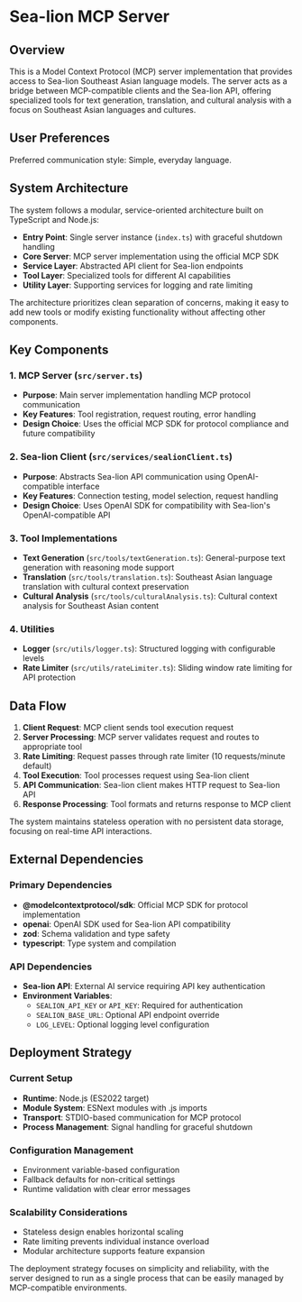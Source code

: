 # Sea-lion MCP Server

## Overview

This is a Model Context Protocol (MCP) server implementation that provides access to Sea-lion Southeast Asian language models. The server acts as a bridge between MCP-compatible clients and the Sea-lion API, offering specialized tools for text generation, translation, and cultural analysis with a focus on Southeast Asian languages and cultures.

## User Preferences

Preferred communication style: Simple, everyday language.

## System Architecture

The system follows a modular, service-oriented architecture built on TypeScript and Node.js:

- **Entry Point**: Single server instance (`index.ts`) with graceful shutdown handling
- **Core Server**: MCP server implementation using the official MCP SDK
- **Service Layer**: Abstracted API client for Sea-lion endpoints
- **Tool Layer**: Specialized tools for different AI capabilities
- **Utility Layer**: Supporting services for logging and rate limiting

The architecture prioritizes clean separation of concerns, making it easy to add new tools or modify existing functionality without affecting other components.

## Key Components

### 1. MCP Server (`src/server.ts`)
- **Purpose**: Main server implementation handling MCP protocol communication
- **Key Features**: Tool registration, request routing, error handling
- **Design Choice**: Uses the official MCP SDK for protocol compliance and future compatibility

### 2. Sea-lion Client (`src/services/sealionClient.ts`)
- **Purpose**: Abstracts Sea-lion API communication using OpenAI-compatible interface
- **Key Features**: Connection testing, model selection, request handling
- **Design Choice**: Uses OpenAI SDK for compatibility with Sea-lion's OpenAI-compatible API

### 3. Tool Implementations
- **Text Generation** (`src/tools/textGeneration.ts`): General-purpose text generation with reasoning mode support
- **Translation** (`src/tools/translation.ts`): Southeast Asian language translation with cultural context preservation
- **Cultural Analysis** (`src/tools/culturalAnalysis.ts`): Cultural context analysis for Southeast Asian content

### 4. Utilities
- **Logger** (`src/utils/logger.ts`): Structured logging with configurable levels
- **Rate Limiter** (`src/utils/rateLimiter.ts`): Sliding window rate limiting for API protection

## Data Flow

1. **Client Request**: MCP client sends tool execution request
2. **Server Processing**: MCP server validates request and routes to appropriate tool
3. **Rate Limiting**: Request passes through rate limiter (10 requests/minute default)
4. **Tool Execution**: Tool processes request using Sea-lion client
5. **API Communication**: Sea-lion client makes HTTP request to Sea-lion API
6. **Response Processing**: Tool formats and returns response to MCP client

The system maintains stateless operation with no persistent data storage, focusing on real-time API interactions.

## External Dependencies

### Primary Dependencies
- **@modelcontextprotocol/sdk**: Official MCP SDK for protocol implementation
- **openai**: OpenAI SDK used for Sea-lion API compatibility
- **zod**: Schema validation and type safety
- **typescript**: Type system and compilation

### API Dependencies
- **Sea-lion API**: External AI service requiring API key authentication
- **Environment Variables**: 
  - `SEALION_API_KEY` or `API_KEY`: Required for authentication
  - `SEALION_BASE_URL`: Optional API endpoint override
  - `LOG_LEVEL`: Optional logging level configuration

## Deployment Strategy

### Current Setup
- **Runtime**: Node.js (ES2022 target)
- **Module System**: ESNext modules with .js imports
- **Transport**: STDIO-based communication for MCP protocol
- **Process Management**: Signal handling for graceful shutdown

### Configuration Management
- Environment variable-based configuration
- Fallback defaults for non-critical settings
- Runtime validation with clear error messages

### Scalability Considerations
- Stateless design enables horizontal scaling
- Rate limiting prevents individual instance overload
- Modular architecture supports feature expansion

The deployment strategy focuses on simplicity and reliability, with the server designed to run as a single process that can be easily managed by MCP-compatible environments.